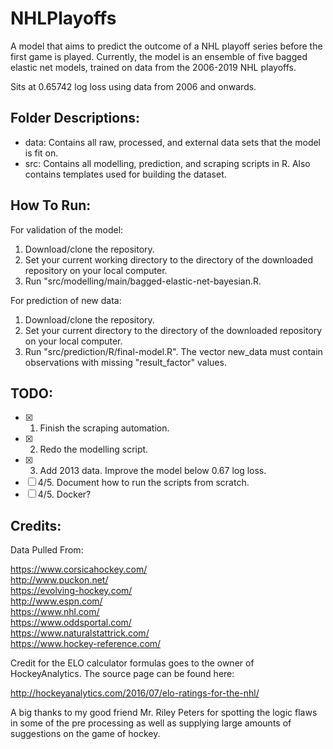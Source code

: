 # NHLPlayoffs
A model that aims to predict the outcome of a NHL playoff series before the first game is played. Currently, the model is an ensemble of five bagged elastic net models, trained on data from the 2006-2019 NHL playoffs.

Sits at 0.65742 log loss using data from 2006 and onwards.

Folder Descriptions:
-----
- data: Contains all raw, processed, and external data sets that the model is fit on.
- src: Contains all modelling, prediction, and scraping scripts in R. Also contains templates used for building the dataset.

How To Run:
-----
For validation of the model:

1. Download/clone the repository.
2. Set your current working directory to the directory of the downloaded repository on your local computer.
3. Run "src/modelling/main/bagged-elastic-net-bayesian.R.

For prediction of new data:

1. Download/clone the repository.
2. Set your current directory to the directory of the downloaded repository on your local computer.
3. Run "src/prediction/R/final-model.R". The vector new_data must contain observations with missing "result_factor" values.

TODO:
-----
- [x] 1. Finish the scraping automation.
- [x] 2. Redo the modelling script. 
- [x] 3. Add 2013 data. Improve the model below 0.67 log loss.
- [ ] 4/5. Document how to run the scripts from scratch.
- [ ] 4/5. Docker?

Credits:
-----
Data Pulled From:

https://www.corsicahockey.com/ <br>
http://www.puckon.net/ <br>
https://evolving-hockey.com/ <br>
http://www.espn.com/ <br>
https://www.nhl.com/ <br>
https://www.oddsportal.com/ <br>
https://www.naturalstattrick.com/ <br>
https://www.hockey-reference.com/

Credit for the ELO calculator formulas goes to the owner of HockeyAnalytics. The source page can be found here:

http://hockeyanalytics.com/2016/07/elo-ratings-for-the-nhl/

A big thanks to my good friend Mr. Riley Peters for spotting the logic flaws in some of the pre processing as well as supplying large amounts of suggestions on the game of hockey. 
